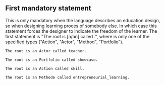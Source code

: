 ##  First mandatory statement
This is only mandatory when the language describes an education design,
so when designing learning proces of somebody else.
In which case this statement forces the designer to indicate the freedom of the learner.
The first statement is
"The root is [a/an] <type> called <name>.", 
where <type> is only one of the specified types ("Action", "Actor", "Method", "Portfolio").
```
The root is an Actor called teacher.
```
```
The root is an Portfolio called showcase.
```
```
The root is an Action called skill.
```
```
The root is an Methode called entrepreneurial_learning.
```